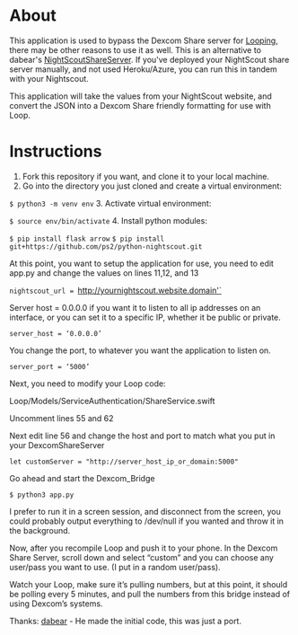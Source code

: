 # About

This application is used to bypass the Dexcom Share server for [Looping](https://github.com/LoopKit/Loop/), there may be other reasons to use it as well.
This is an alternative to dabear's [NightScoutShareServer](https://github.com/dabear/NightscoutShareServer). If you've deployed your NightScout share server
manually, and not used Heroku/Azure, you can run this in tandem with your Nightscout.

This application will take the values from your NightScout website, and convert the JSON into a Dexcom Share friendly formatting for use with Loop.

# Instructions

1. Fork this repository if you want, and clone it to your local machine.
2. Go into the directory you just cloned and create a virtual environment:

`$ python3 -m venv env`
3. Activate virtual environment:

`$ source env/bin/activate`
4. Install python modules:

`$ pip install flask arrow`
`$ pip install git+https://github.com/ps2/python-nightscout.git`

At this point, you want to setup the application for use, you need to edit app.py and change the values on lines 11,12, and 13

`nightscout_url = `http://yournightscout.website.domain'`

Server host = 0.0.0.0 if you want it to listen to all ip addresses on an interface, or you can set it to a specific IP, whether it be public or private.

`server_host = ‘0.0.0.0’`

You change the port, to whatever you want the application to listen on.

`server_port = ‘5000’`

Next, you need to modify your Loop code:

Loop/Models/ServiceAuthentication/ShareService.swift

Uncomment lines 55 and 62

Next edit line 56 and change the host and port to match what you put in your DexcomShareServer

`let customServer = "http://server_host_ip_or_domain:5000"`

Go ahead and start the Dexcom_Bridge

`$ python3 app.py`

I prefer to run it in a screen session, and disconnect from the screen, you could probably output everything to /dev/null if you wanted and throw it in the background.

Now, after you recompile Loop and push it to your phone. In the Dexcom Share Server, scroll down and select “custom” and you can choose any user/pass you want to use. (I put in a random user/pass).

Watch your Loop, make sure it’s pulling numbers, but at this point, it should be polling every 5 minutes, and pull the numbers from this bridge instead of using Dexcom’s systems.

Thanks:
[dabear](https://github.com/dabear/) - He made the initial code, this was just a port.
